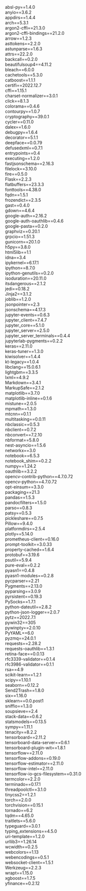 absl-py==1.4.0  
anyio==3.6.2  
appdirs==1.4.4  
arch==5.3.1  
argon2-cffi==21.3.0  
argon2-cffi-bindings==21.2.0  
arrow==1.2.3  
asttokens==2.2.0  
astunparse==1.6.3  
attrs==22.2.0  
backcall==0.2.0  
beautifulsoup4==4.11.2  
bleach==6.0.0  
cachetools==5.3.0  
catboost==1.1.1  
certifi==2022.12.7  
cffi==1.15.1  
charset-normalizer==3.0.1  
click==8.1.3  
colorama==0.4.6  
contourpy==1.0.7  
cryptography==39.0.1  
cycler==0.11.0  
dalex==1.6.0  
debugpy==1.6.4  
decorator==5.1.1  
deepface==0.0.79  
defusedxml==0.7.1  
entrypoints==0.4  
executing==1.2.0  
fastjsonschema==2.16.3  
filelock==3.10.0  
fire==0.5.0  
Flask==2.2.3  
flatbuffers==23.3.3  
fonttools==4.38.0  
fqdn==1.5.1  
frozendict==2.3.5  
gast==0.4.0  
gdown==4.6.4  
google-auth==2.16.2  
google-auth-oauthlib==0.4.6  
google-pasta==0.2.0  
graphviz==0.20.1  
grpcio==1.51.3  
gunicorn==20.1.0  
h5py==3.8.0  
html5lib==1.1  
idna==3.4  
ipykernel==6.17.1  
ipython==8.7.0  
ipython-genutils==0.2.0  
isoduration==20.11.0  
itsdangerous==2.1.2  
jedi==0.18.2  
Jinja2==3.1.2  
joblib==1.2.0  
jsonpointer==2.3  
jsonschema==4.17.3  
jupyter-events==0.6.3  
jupyter_client==7.4.7  
jupyter_core==5.1.0  
jupyter_server==2.5.0  
jupyter_server_terminals==0.4.4  
jupyterlab-pygments==0.2.2  
keras==2.11.0  
keras-tuner==1.3.0  
kiwisolver==1.4.4  
kt-legacy==1.0.4  
libclang==15.0.6.1  
lightgbm==3.3.5  
lxml==4.9.2  
Markdown==3.4.1  
MarkupSafe==2.1.2  
matplotlib==3.7.0  
matplotlib-inline==0.1.6  
mistune==2.0.5  
mpmath==1.3.0  
mtcnn==0.1.1  
multitasking==0.0.11  
nbclassic==0.5.3  
nbclient==0.7.2  
nbconvert==7.2.10  
nbformat==5.8.0  
nest-asyncio==1.5.6  
networkx==3.0  
notebook==6.5.3  
notebook_shim==0.2.2  
numpy==1.24.2  
oauthlib==3.2.2  
opencv-contrib-python==4.7.0.72  
opencv-python==4.7.0.72  
opt-einsum==3.3.0  
packaging==21.3  
pandas==1.5.3  
pandocfilters==1.5.0  
parso==0.8.3  
patsy==0.5.3  
pickleshare==0.7.5  
Pillow==9.4.0  
platformdirs==2.5.4  
plotly==5.14.0  
prometheus-client==0.16.0  
prompt-toolkit==3.0.33  
property-cached==1.6.4  
protobuf==3.19.6  
psutil==5.9.4  
pure-eval==0.2.2  
pyasn1==0.4.8  
pyasn1-modules==0.2.8  
pycparser==2.21  
Pygments==2.13.0  
pyparsing==3.0.9  
pyrsistent==0.19.3  
PySocks==1.7.1  
python-dateutil==2.8.2  
python-json-logger==2.0.7  
pytz==2022.7.1  
pywin32==305  
pywinpty==2.0.10  
PyYAML==6.0  
pyzmq==24.0.1  
requests==2.28.2  
requests-oauthlib==1.3.1  
retina-face==0.0.13  
rfc3339-validator==0.1.4  
rfc3986-validator==0.1.1  
rsa==4.9  
scikit-learn==1.2.1  
scipy==1.10.1  
seaborn==0.12.2  
Send2Trash==1.8.0  
six==1.16.0  
sklearn==0.0.post1  
sniffio==1.3.0  
soupsieve==2.4  
stack-data==0.6.2  
statsmodels==0.13.5  
sympy==1.11.1  
tenacity==8.2.2  
tensorboard==2.11.2  
tensorboard-data-server==0.6.1  
tensorboard-plugin-wit==1.8.1  
tensorflow==2.11.0  
tensorflow-addons==0.19.0  
tensorflow-estimator==2.11.0  
tensorflow-intel==2.11.0  
tensorflow-io-gcs-filesystem==0.31.0  
termcolor==2.2.0  
terminado==0.17.1  
threadpoolctl==3.1.0  
tinycss2==1.2.1  
torch==2.0.0  
torchvision==0.15.1  
tornado==6.2  
tqdm==4.65.0  
traitlets==5.6.0  
typeguard==3.0.1  
typing_extensions==4.5.0  
uri-template==1.2.0  
urllib3==1.26.14  
wcwidth==0.2.5  
webcolors==1.13  
webencodings==0.5.1  
websocket-client==1.5.1  
Werkzeug==2.2.3  
wrapt==1.15.0  
xgboost==1.7.5  
yfinance==0.2.12  